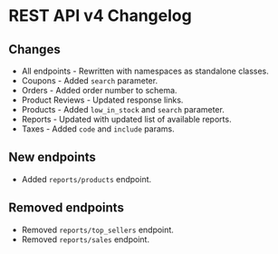 # REST API v4 Changelog

## Changes

- All endpoints - Rewritten with namespaces as standalone classes.
- Coupons - Added `search` parameter.
- Orders - Added order number to schema.
- Product Reviews - Updated response links.
- Products - Added `low_in_stock` and `search` parameter.
- Reports - Updated with updated list of available reports.
- Taxes - Added `code` and `include` params.

## New endpoints

- Added `reports/products` endpoint.

## Removed endpoints

- Removed `reports/top_sellers` endpoint.
- Removed `reports/sales` endpoint.
